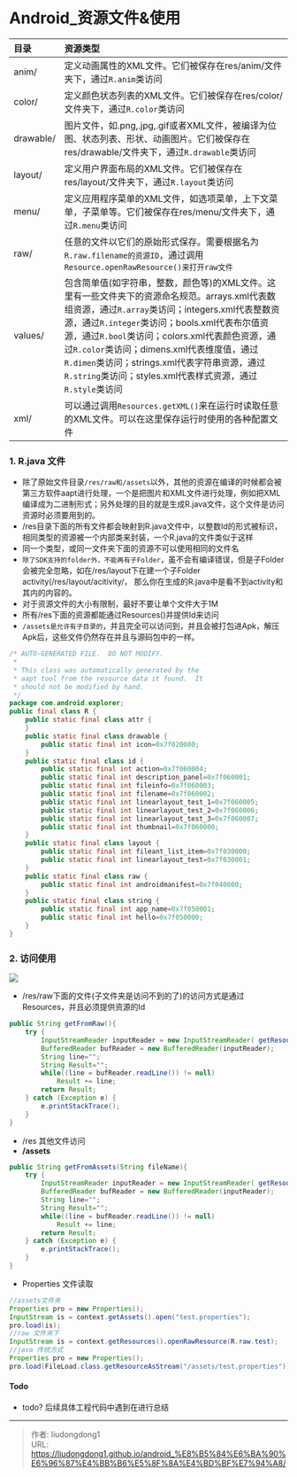 # Android_资源文件&使用


| 目录      | 资源类型                                                     |
| :-------- | :----------------------------------------------------------- |
| anim/     | 定义动画属性的XML文件。它们被保存在res/anim/文件夹下，通过`R.anim`类访问 |
| color/    | 定义颜色状态列表的XML文件。它们被保存在res/color/文件夹下，通过`R.color`类访问 |
| drawable/ | 图片文件，如.png,.jpg,.gif或者XML文件，被编译为位图、状态列表、形状、动画图片。它们被保存在res/drawable/文件夹下，通过`R.drawable`类访问 |
| layout/   | 定义用户界面布局的XML文件。它们被保存在res/layout/文件夹下，通过`R.layout`类访问 |
| menu/     | 定义应用程序菜单的XML文件，如选项菜单，上下文菜单，子菜单等。它们被保存在res/menu/文件夹下，通过`R.menu`类访问 |
| raw/      | 任意的文件以它们的原始形式保存。需要根据名为`R.raw.filename的资源ID`，通过调用`Resource.openRawResource()来打开raw文件` |
| values/   | 包含简单值(如字符串，整数，颜色等)的XML文件。这里有一些文件夹下的资源命名规范。arrays.xml代表数组资源，通过`R.array`类访问；integers.xml代表整数资源，通过`R.integer`类访问；bools.xml代表布尔值资源，通过`R.bool`类访问；colors.xml代表颜色资源，通过`R.color`类访问；dimens.xml代表维度值，通过`R.dimen`类访问；strings.xml代表字符串资源，通过`R.string`类访问；styles.xml代表样式资源，通过`R.style`类访问 |
| xml/      | 可以通过调用`Resources.getXML()`来在运行时读取任意的XML文件。可以在这里保存运行时使用的各种配置文件 |

### 1. R.java 文件

- 除了原始文件目录`/res/raw和/assets`以外，其他的资源在编译的时候都会被第三方软件aapt进行处理，一个是把图片和XML文件进行处理，例如把XML编译成为二进制形式；另外处理的目的就是生成R.java文件，这个文件是访问资源时必须要用到的。
- /res目录下面的所有文件都会映射到R.java文件中，以整数Id的形式被标识，相同类型的资源被一个内部类来封装，一个R.java的文件类似于这样
- 同一个类型，或同一文件夹下面的资源不可以使用相同的文件名
- `除了SDK支持的folder外，不能再有子Folder`，虽不会有编译错误，但是子Folder会被完全忽略，如在/res/layout下在建一个子Folder activity(/res/layout/acitivity/， 那么你在生成的R.java中是看不到activity和其内的内容的。
- 对于资源文件的大小有限制，最好不要让单个文件大于1M
- 所有/res下面的资源都能通过Resources()并提供Id来访问
- `/assets是允许有子目录的`，并且完全可以访问到，并且会被打包进Apk，解压Apk后，这些文件仍然存在并且与源码包中的一样。

```java
/* AUTO-GENERATED FILE.  DO NOT MODIFY.
 *
 * This class was automatically generated by the
 * aapt tool from the resource data it found.  It
 * should not be modified by hand.
 */
package com.android.explorer;
public final class R {
    public static final class attr {
    }
    public static final class drawable {
        public static final int icon=0x7f020000;
    }
    public static final class id {
        public static final int action=0x7f060004;
        public static final int description_panel=0x7f060001;
        public static final int fileinfo=0x7f060003;
        public static final int filename=0x7f060002;
        public static final int linearlayout_test_1=0x7f060005;
        public static final int linearlayout_test_2=0x7f060006;
        public static final int linearlayout_test_3=0x7f060007;
        public static final int thumbnail=0x7f060000;
    }
    public static final class layout {
        public static final int fileant_list_item=0x7f030000;
        public static final int linearlayout_test=0x7f030001;
    }
    public static final class raw {
        public static final int androidmanifest=0x7f040000;
    }
    public static final class string {
        public static final int app_name=0x7f050001;
        public static final int hello=0x7f050000;
    }
}
```

### 2. 访问使用

![](https://gitee.com/github-25970295/blogimgv2022/raw/master/Center.png)

- /res/raw下面的文件(子文件夹是访问不到的了)的访问方式是通过Resources，并且必须提供资源的Id

```java
public String getFromRaw(){ 
    try { 
        InputStreamReader inputReader = new InputStreamReader( getResources().openRawResource(R.raw.test1));
        BufferedReader bufReader = new BufferedReader(inputReader);
        String line="";
        String Result="";
        while((line = bufReader.readLine()) != null)
            Result += line;
        return Result;
    } catch (Exception e) { 
        e.printStackTrace(); 
    }             
} 
```

- /res 其他文件访问
- **/assets**

```java
public String getFromAssets(String fileName){ 
    try { 
        InputStreamReader inputReader = new InputStreamReader( getResources().getAssets().open(fileName) ); 
        BufferedReader bufReader = new BufferedReader(inputReader);
        String line="";
        String Result="";
        while((line = bufReader.readLine()) != null)
            Result += line;
        return Result;
    } catch (Exception e) { 
        e.printStackTrace(); 
    }
}
```

- Properties 文件读取

```java
//assets文件夹
Properties pro = new Properties();
InputStream is = context.getAssets().open("test.properties");
pro.load(is);
//raw 文件夹下
InputStream is = context.getResources().openRawResource(R.raw.test);
//java 传统方式
Properties pro = new Properties();
pro.load(FileLoad.class.getResourceAsStream("/assets/test.properties")); //或者/res/raw/test.properties
```

#### Todo

- todo? 后续具体工程代码中遇到在进行总结

---

> 作者: liudongdong1  
> URL: https://liudongdong1.github.io/android_%E8%B5%84%E6%BA%90%E6%96%87%E4%BB%B6%E5%8F%8A%E4%BD%BF%E7%94%A8/  

